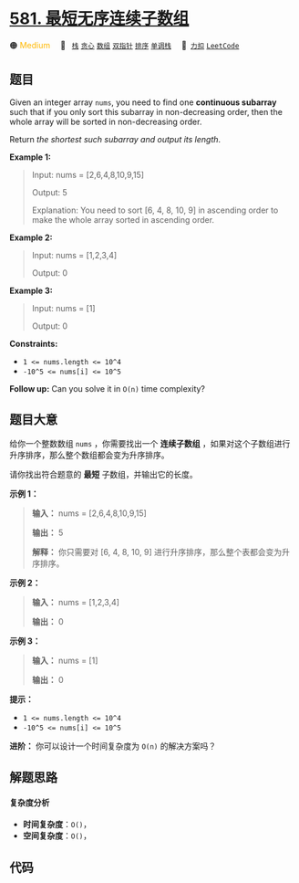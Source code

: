 # [581. 最短无序连续子数组](https://2xiao.github.io/leetcode-js/problem/0581.html)

🟠 <font color=#ffb800>Medium</font>&emsp; 🔖&ensp; [`栈`](/tag/stack.md) [`贪心`](/tag/greedy.md) [`数组`](/tag/array.md) [`双指针`](/tag/two-pointers.md) [`排序`](/tag/sorting.md) [`单调栈`](/tag/monotonic-stack.md)&emsp; 🔗&ensp;[`力扣`](https://leetcode.cn/problems/shortest-unsorted-continuous-subarray) [`LeetCode`](https://leetcode.com/problems/shortest-unsorted-continuous-subarray)

## 题目

Given an integer array `nums`, you need to find one **continuous subarray**
such that if you only sort this subarray in non-decreasing order, then the
whole array will be sorted in non-decreasing order.

Return _the shortest such subarray and output its length_.



**Example 1:**

> Input: nums = [2,6,4,8,10,9,15]
> 
> Output: 5
> 
> Explanation: You need to sort [6, 4, 8, 10, 9] in ascending order to make the whole array sorted in ascending order.

**Example 2:**

> Input: nums = [1,2,3,4]
> 
> Output: 0

**Example 3:**

> Input: nums = [1]
> 
> Output: 0

**Constraints:**

  * `1 <= nums.length <= 10^4`
  * `-10^5 <= nums[i] <= 10^5`



**Follow up:** Can you solve it in `O(n)` time complexity?


## 题目大意

给你一个整数数组 `nums` ，你需要找出一个 **连续子数组** ，如果对这个子数组进行升序排序，那么整个数组都会变为升序排序。

请你找出符合题意的 **最短** 子数组，并输出它的长度。

**示例 1：**

> 
> 
> 
> 
> 
> **输入：** nums = [2,6,4,8,10,9,15]
> 
> **输出：** 5
> 
> **解释：** 你只需要对 [6, 4, 8, 10, 9] 进行升序排序，那么整个表都会变为升序排序。
> 
> 

**示例 2：**

> 
> 
> 
> 
> 
> **输入：** nums = [1,2,3,4]
> 
> **输出：** 0
> 
> 

**示例 3：**

> 
> 
> 
> 
> 
> **输入：** nums = [1]
> 
> **输出：** 0
> 
> 

**提示：**

  * `1 <= nums.length <= 10^4`
  * `-10^5 <= nums[i] <= 10^5`

**进阶：** 你可以设计一个时间复杂度为 `O(n)` 的解决方案吗？


## 解题思路

#### 复杂度分析

- **时间复杂度**：`O()`，
- **空间复杂度**：`O()`，

## 代码

```javascript

```